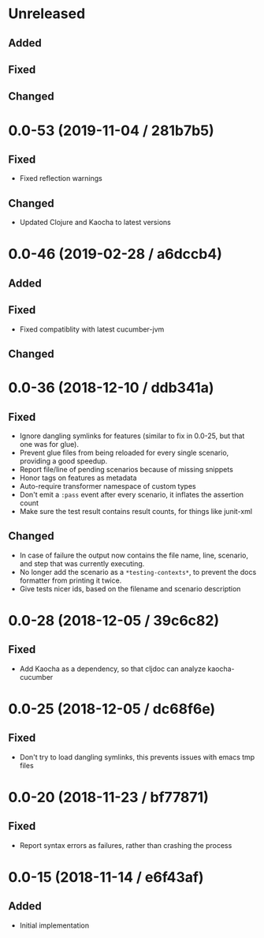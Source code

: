 # Unreleased

## Added

## Fixed

## Changed

# 0.0-53 (2019-11-04 / 281b7b5)

## Fixed

- Fixed reflection warnings

## Changed

- Updated Clojure and Kaocha to latest versions

# 0.0-46 (2019-02-28 / a6dccb4)

## Added

## Fixed

- Fixed compatiblity with latest cucumber-jvm

## Changed

# 0.0-36 (2018-12-10 / ddb341a)

## Fixed

- Ignore dangling symlinks for features (similar to fix in 0.0-25, but that one was for glue).
- Prevent glue files from being reloaded for every single scenario, providing a good speedup.
- Report file/line of pending scenarios because of missing snippets
- Honor tags on features as metadata
- Auto-require transformer namespace of custom types
- Don't emit a `:pass` event after every scenario, it inflates the assertion count
- Make sure the test result contains result counts, for things like junit-xml

## Changed

- In case of failure the output now contains the file name, line, scenario, and
  step that was currently executing.
- No longer add the scenario as a `*testing-contexts*`, to prevent the docs
  formatter from printing it twice.
- Give tests nicer ids, based on the filename and scenario description

# 0.0-28 (2018-12-05 / 39c6c82)

## Fixed

- Add Kaocha as a dependency, so that cljdoc can analyze kaocha-cucumber

# 0.0-25 (2018-12-05 / dc68f6e)

## Fixed

- Don't try to load dangling symlinks, this prevents issues with emacs tmp files

# 0.0-20 (2018-11-23 / bf77871)

## Fixed

- Report syntax errors as failures, rather than crashing the process

# 0.0-15 (2018-11-14 / e6f43af)

## Added

- Initial implementation
